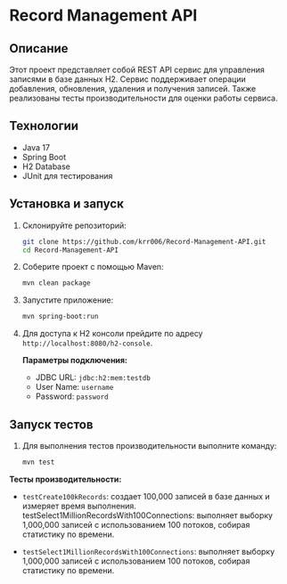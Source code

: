 # Record Management API

## Описание

Этот проект представляет собой REST API сервис для управления записями в базе данных H2. Сервис поддерживает операции добавления, обновления, удаления и получения записей. Также реализованы тесты производительности для оценки работы сервиса.

## Технологии

- Java 17
- Spring Boot
- H2 Database
- JUnit для тестирования

## Установка и запуск

1. Склонируйте репозиторий:

   ```bash
   git clone https://github.com/krr006/Record-Management-API.git
   cd Record-Management-API

2. Соберите проект с помощью Maven:
    ```bash
   mvn clean package

3. Запустите приложение:
    ```bash
    mvn spring-boot:run

4. Для доступа к H2 консоли прейдите по адресу `http://localhost:8080/h2-console`.

   **Параметры подключения:**
    - JDBC URL: `jdbc:h2:mem:testdb`
    - User Name: `username`
    - Password: `password`

## Запуск тестов

1. Для выполнения тестов производительности выполните команду:
    ```bash
    mvn test

**Тесты производительности:**
- `testCreate100kRecords`: создает 100,000 записей в базе данных и измеряет время выполнения.
testSelect1MillionRecordsWith100Connections: выполняет выборку 1,000,000 записей с использованием 100 потоков, собирая статистику по времени.

- `testSelect1MillionRecordsWith100Connections`: выполняет выборку 1,000,000 записей с использованием 100 потоков, собирая статистику по времени.


